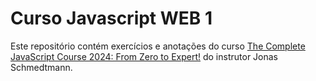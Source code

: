 # Curso Javascript WEB 1

Este repositório contém exercícios e anotações do curso [The Complete JavaScript Course 2024: From Zero to Expert!](https://www.udemy.com/course/the-complete-javascript-course/) do instrutor Jonas Schmedtmann.

